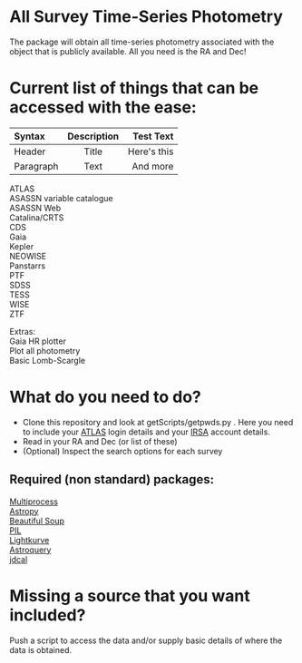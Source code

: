 # All Survey Time-Series Photometry
The package will obtain all time-series photometry associated with the object that is publicly available. All you need is the RA and Dec!

  
# Current list of things that can be accessed with the ease:  

| Syntax      | Description | Test Text     |
| :---        |    :----:   |          ---: |
| Header      | Title       | Here's this   |
| Paragraph   | Text        | And more      |  


ATLAS  
ASASSN variable catalogue  
ASASSN Web  
Catalina/CRTS  
CDS  
Gaia  
Kepler  
NEOWISE  
Panstarrs  
PTF  
SDSS  
TESS  
WISE  
ZTF  


Extras:  
Gaia HR plotter  
Plot all photometry  
Basic Lomb-Scargle  





# What do you need to do?
- Clone this repository and look at getScripts/getpwds.py  . Here you need to include your [ATLAS](https://fallingstar-data.com/forcedphot/) login details and your [IRSA](https://irsa.ipac.caltech.edu/Missions/ztf.html) account details.
- Read in your RA and Dec (or list of these)
- (Optional) Inspect the search options for each survey
 

## Required (non standard) packages:
[Multiprocess](https://pypi.org/project/multiprocess/)  
[Astropy](https://docs.astropy.org/en/stable/install.html)  
[Beautiful Soup](https://pypi.org/project/beautifulsoup4/)  
[PIL](https://pypi.org/project/Pillow/)  
[Lightkurve](https://docs.lightkurve.org/about/install.html)  
[Astroquery](https://astroquery.readthedocs.io/en/latest/)  
[jdcal](https://pypi.org/project/jdcal/)  


# Missing a source that you want included?
Push a script to access the data and/or supply basic details of where the data is obtained.


